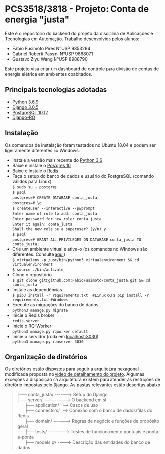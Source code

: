 ﻿# PCS3518/3818 - Projeto: Conta de energia "justa"
Este é o repositório do backend do projeto da disciplina de Aplicações e Tecnologias em Automação. Trabalho desenvolvido pelos alunos:
- Fábio Fusimoto Pires N°USP 9853294
- Gabriel Roberti Passini N°USP 9868071
- Gustavo Ziyu Wang NºUSP 8988790

Este projeto visa criar um dashboard de controle para divisão de contas de energia elétrica em ambientes coabitados.

## Principais tecnologias adotadas
- [Python 3.6.9](https://www.python.org/about/)
- [Django 3.0.5](https://www.djangoproject.com/)
- [PostgreSQL 10.12](https://www.postgresql.org/)
- [Django-RQ](https://github.com/rq/django-rq)

## Instalação
Os comandos de instalação foram testados no Ubuntu 18.04 e podem ser ligeiramente diferentes no Windows.
- Instale a versão mais recente do [Python 3.6](https://www.python.org/downloads/)
- Baixe e instale o [Postgres 10](https://www.postgresql.org/download/)
- Baixe e instale o [Redis](https://redis.io/topics/quickstart)
- Faça o setup do banco de dados e usuário do PostgreSQL (comando válidos para Linux)<br/>
`$ sudo su - postgres`<br/>
`$ psql`<br/>
`postgres=# CREATE DATABASE conta_justa;`<br/>
`postgres=# \q`<br/>
`$ createuser --interactive --pwprompt`<br/>
`Enter name of role to add: conta_justa`<br/>
`Enter password for new role: conta_justa`<br/>
`Enter it again: conta_justa`<br/>
`Shall the new role be a superuser? (y/n) y`<br/>
`$ psql`<br/>
`postgres=# GRANT ALL PRIVILEGES ON DATABASE conta_justa TO conta_justa;`<br/>
- Crie um ambiente virtual e ative-o (os comandos no WIndows são diferentes. Consulte [aqui](https://docs.python.org/3/library/venv.html))<br/>
`$ virtualenv -p /usr/bin/python3 virtualenvironment && cd virtualenvironment`<br/>
 `$ source ./bin/activate`<br/>
- Clone o repositório<br/>
`$ git clone git@github.com:FabioFusimoto/conta_justa.git && cd conta_justa`<br/>
- Instale as dependências<br/>
`$ pip3 install -r requirements.txt  #Linux`  ou `$ pip install -r requirements.txt #Windows`<br/>
- Execute as migrações do banco de dados<br/>
`python3 manage.py migrate`<br/>
- Inicie o Redis broker<br/>
`redis-server`
- Inicie o RQ-Worker<br/>
`python3 manage.py rqworker default`
- Inicie o servidor (roda em [localhost:3030](localhost:3030))<br/>
`python3 manage.py runserver 3030`<br/>

## Organização de diretórios
Os diretórios estão dispostos para seguir a arquitetura hexagonal modificada proposta no [vídeo de detalhamento do projeto](https://www.youtube.com/watch?v=7ZmzBEF5uiQ&list=UUH9esjC9hxJvEErKOnuPiXQ). Algumas exceções à disposição da arquitetura existem para atender às restrições de diretório impostas pelo Django. As pastas relevantes estão descritas abaixo

>├── conta_justa/ ------>  Setup do Django<br/>
>├── server/  &nbsp;----------> O backend em si<br/>
> &nbsp; &nbsp; &nbsp; ├── application/ &nbsp;&nbsp;--> Casos de uso<br/>
> &nbsp; &nbsp; &nbsp; ├── connectors/ &nbsp;--> Conexão com o banco de dados/filas do Redis<br/>
> &nbsp; &nbsp; &nbsp; ├── domain/ ------> Regras de negócio e funções de propósito geral<br/>
> &nbsp; &nbsp; &nbsp; ├── tests/ --------> Testes de funcionamento pontuais e ponta-a-ponta<br/>
> &nbsp; &nbsp; &nbsp; ├── models.py ----> Descrição das entidades do banco de dados<br/>
